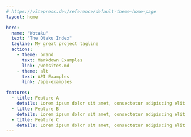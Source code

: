 ```yaml
---
# https://vitepress.dev/reference/default-theme-home-page
layout: home

hero:
  name: "Wotaku"
  text: "The Otaku Index"
  tagline: My great project tagline
  actions:
    - theme: brand
      text: Markdown Examples
      link: /websites.md
    - theme: alt
      text: API Examples
      link: /api-examples

features:
  - title: Feature A
    details: Lorem ipsum dolor sit amet, consectetur adipiscing elit
  - title: Feature B
    details: Lorem ipsum dolor sit amet, consectetur adipiscing elit
  - title: Feature C
    details: Lorem ipsum dolor sit amet, consectetur adipiscing elit
---
```


